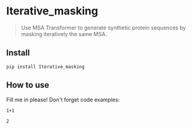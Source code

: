 # Iterative_masking
> Use MSA Transformer to generate synthetic protein sequences by masking iteratively the same MSA.


## Install

`pip install Iterative_masking`

## How to use

Fill me in please! Don't forget code examples:

```
1+1
```




    2


